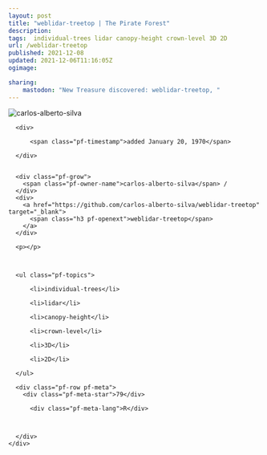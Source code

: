 ```yaml
---
layout: post
title: "weblidar-treetop | The Pirate Forest"
description: 
tags:  individual-trees lidar canopy-height crown-level 3D 2D
url: /weblidar-treetop
published: 2021-12-08
updated: 2021-12-06T11:16:05Z
ogimage: 

sharing:
    mastodon: "New Treasure discovered: weblidar-treetop, "
---
```


<div class="pf-night-sky-spacer">
    <div id="pf-night-sky" data-stars="79" data-owner="carlos-alberto-silva" data-repo="weblidar-treetop">
        <div id="pf-open-dialog" class="pf-meta-star pf-star-todo"></div>
        <dialog id="pf-star-dialog">
            Star this Repository to putt a smile on the Developers face.
            <div class="pf-row">
                <div class="pf-grow"></div>
                <div><a class="pf-unterlines" href="https://github.com/carlos-alberto-silva/weblidar-treetop" target="_blank">VISIT REPOSITORY</a></div>
            </div>
        </dialog>
    </div>
    
</div>

<div class="pf-ship-list">
    <div class="pf-row pf-pirate pf-small-column" data-pirate-id="m1xIiJTTvwf-xtALh_jpZ">
    <div>
      <!--<a href="https://github.com/carlos-alberto-silva" target="blank">-->
        <div class="pf-pirate-avatar">
          <div class="pf-cross pf-clickable"  onclick="collect('m1xIiJTTvwf-xtALh_jpZ'); return false;"></div>
          <img src="https://avatars.githubusercontent.com/u/6352657?v=4" title="carlos-alberto-silva" alt="carlos-alberto-silva"/>
      </div>
      <!--</a>
      <div class="pf-pirate-actions">
        <a class="pf-treasure-add"  title="save in my treasure chest" onclick="collect('m1xIiJTTvwf-xtALh_jpZ'); return false;" href="#">
          <img src="./assets/coin.svg" alt="treasure"/>
        </a>
        <a class="pf-treasure-remove" onclick="throwAway('m1xIiJTTvwf-xtALh_jpZ'); return false;">remove</a>
      </div>-->
    </div>
    <div class="pf-ship">

      <div>
        
          <span class="pf-timestamp">added January 20, 1970</span>
        
      </div>
      
      
      <div class="pf-grow">
        <span class="pf-owner-name">carlos-alberto-silva</span> / 
      </div>
      <div>
        <a href="https://github.com/carlos-alberto-silva/weblidar-treetop" target="_blank">
          <span class="h3 pf-openext">weblidar-treetop</span>
        </a>
      </div>

      <p></p>

      

      <ul class="pf-topics">
        
          <li>individual-trees</li>
        
          <li>lidar</li>
        
          <li>canopy-height</li>
        
          <li>crown-level</li>
        
          <li>3D</li>
        
          <li>2D</li>
        
      </ul>

      <div class="pf-row pf-meta">
        <div class="pf-meta-star">79</div>
        
          <div class="pf-meta-lang">R</div>
        
        
        
      </div>
    </div>
  </div>
</div>